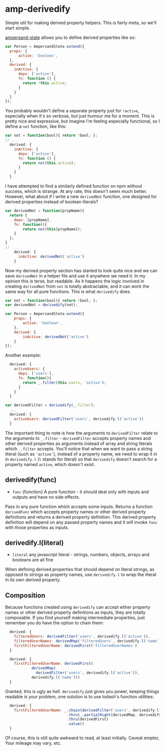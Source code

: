 # amp-derivedify
Simple util for making derived property helpers. This is fairly meta, so we'll start simple.

[ampersand-state](https://github.com/AmpersandJS/ampersand-state) allows you to define derived properties like so:

```js
var Person = AmpersandState.extend({
  props: {
      active: 'boolean',
  },
  derived: {
    inActive: {
      deps: ['active'],
      fn: function () {
        return !this.active;
      }
    }
  }
});
```
You probably wouldn't define a separate property just for `!active`, especially when it's so verbose, but just humour me for a moment. This is pretty nice and expressive, but imagine I'm feeling especially functional, so I define a `not` function, like this:

```js
var not = function(bool){ return !bool; };
// ...
  derived: {
    inActive: {
      deps: ['active'],
      fn: function () {
        return not(this.active);
      }
    }
  }
```

I have attempted to find a similarly defined function on npm without success, which is strange. At any rate, this doesn't seem much better. However, what about if I write a new `derivedNot` function, one designed for derived properties instead of boolean literals?

```js
var derivedNot = function(propName){
  return {
    deps: [propName],
    fn: function(){
        return not(this[propName]);
    }
  };
}
// ...
    derived: {
      inActive: derivedNot('active')
    }
```

Now my derived property section has started to look quite nice and we can save `derivedNot` in a helper file and use it anywhere we need it. In my opinion this is terse, but readable. As it happens the logic involved in creating `derivedNot` from `not` is totally abstractable, and it can work the same way for all pure functions. This is what `derivedify` does.

```js
var not = function(bool){ return !bool; };
var derivedNot = derivedify(not);

var Person = AmpersandState.extend({
    props: {
        active: 'boolean',
    },
    derived: {
        inActive: derivedNot('active')
    }
});
```

Another example:
```js
  derived: {
    activeUsers: {
      deps: ['users'],
      fn: function(){
        return _.filter(this.users, 'active');
      }
    }
  }
```

```js
var derivedFilter = derivedify(_.filter);
  ...
  derived: {
    activeUsers: derivedFilter('users', derivedify.l('active'))
  }
```
The important thing to note is how the arguments to `derivedFilter` relate to the arguments to `_.filter` - `derivedFilter` accepts property names and other derived properties as arguments instead of array and string literals which `_.filter` accepts. You'll notice that when we want to pass a string literal (such as `'active'`), instead of a property name, we need to wrap it in in `derivedify.l` (`l` stands for literal) so that `derivedify` doesn't search for a property named `active`, which doesn't exist.

## derivedify(func)

 - `func` {function} A pure function - it should deal only with inputs and outputs and have no side effects.

Pass in any pure function which accepts some inputs. Returns a function `derivedFunc` which accepts property names or other derived property definitions and returns a derived property definition. This derived property definition will depend on any passed property names and it will invoke `func` with those properties as inputs.

## derivedify.l(literal)

 - `literal` any javascript literal - strings, numbers, objects, arrays and booleans are all fine

When defining derived properties that should depend on literal strings, as opposed to strings as property names, use `derivedify.l` to wrap the literal in its own derived property.

## Composition

Because functions created using `derivedify` can accept either property names or other derived property definitions as inputs, they are totally composable. If you find yourself making intermediate properties, just remember you do have the option to chain them:

```js
  derived: {
    filteredUsers: derivedFilter('users', derivedify.l('active')),
    filteredUserNames: derivedMap('filteredUsers', derivedify.l('name')),
    firstFilteredUserName: derivedFirst('filteredUserNames')
  }
```

```js
  derived: {
    firstFilteredUserName: derivedFirst(
            derivedMap(
              derivedFilter('users', derivedify.l('active')),
            derivedify.l('name')))
  }
```

Granted, this is ugly as hell. `derivedify` just gives you power, keeping things readable is your problem, one solution is to use lodash's function utilities:

```js
  derived: {
    firstFilteredUserName: _.chain(derivedFilter('users', derivedify.l('active')))
                            .thru(_.partialRight(derivedMap, derivedify.l('name')))
                            .thru(derivedFirst)
                            .value()
  }
```
Of course, this is still quite awkward to read, at least initially. Caveat emptor, Your mileage may vary, etc.
